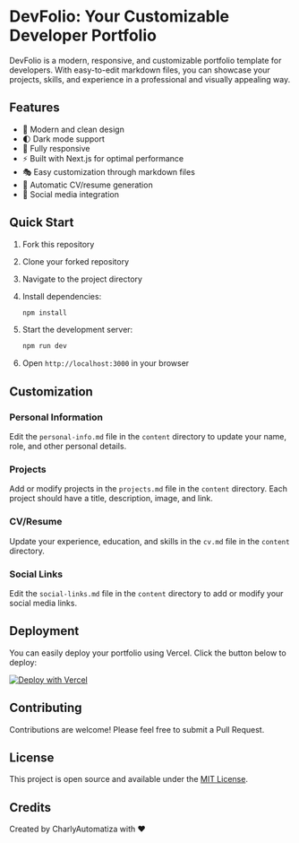 # DevFolio: Your Customizable Developer Portfolio

DevFolio is a modern, responsive, and customizable portfolio template for developers. With easy-to-edit markdown files, you can showcase your projects, skills, and experience in a professional and visually appealing way.

## Features

- 🎨 Modern and clean design
- 🌓 Dark mode support
- 📱 Fully responsive
- ⚡ Built with Next.js for optimal performance
- 🎭 Easy customization through markdown files
- 📄 Automatic CV/resume generation
- 🔗 Social media integration

## Quick Start

1. Fork this repository
2. Clone your forked repository
3. Navigate to the project directory
4. Install dependencies:

   ```bash
   npm install
   ```

5. Start the development server:

   ```bash
   npm run dev
   ```

6. Open `http://localhost:3000` in your browser

## Customization

### Personal Information

Edit the `personal-info.md` file in the `content` directory to update your name, role, and other personal details.

### Projects

Add or modify projects in the `projects.md` file in the `content` directory. Each project should have a title, description, image, and link.

### CV/Resume

Update your experience, education, and skills in the `cv.md` file in the `content` directory.

### Social Links

Edit the `social-links.md` file in the `content` directory to add or modify your social media links.

## Deployment

You can easily deploy your portfolio using Vercel. Click the button below to deploy:

[![Deploy with Vercel](https://vercel.com/button)](https://vercel.com/new/clone?repository-url=https%3A%2F%2Fgithub.com%2Fyourusername%2Fdevfolio)

## Contributing

Contributions are welcome! Please feel free to submit a Pull Request.

## License

This project is open source and available under the [MIT License](LICENSE).

## Credits

Created by CharlyAutomatiza with ❤️
